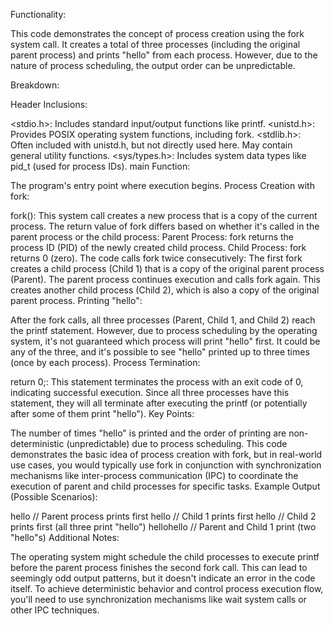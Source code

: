 Functionality:

This code demonstrates the concept of process creation using the fork system call. It creates a total of three processes (including the original parent process) and prints "hello" from each process. However, due to the nature of process scheduling, the output order can be unpredictable.

Breakdown:

Header Inclusions:

<stdio.h>: Includes standard input/output functions like printf.
<unistd.h>: Provides POSIX operating system functions, including fork.
<stdlib.h>: Often included with unistd.h, but not directly used here. May contain general utility functions.
<sys/types.h>: Includes system data types like pid_t (used for process IDs).
main Function:

The program's entry point where execution begins.
Process Creation with fork:

fork(): This system call creates a new process that is a copy of the current process. The return value of fork differs based on whether it's called in the parent process or the child process:
Parent Process: fork returns the process ID (PID) of the newly created child process.
Child Process: fork returns 0 (zero).
The code calls fork twice consecutively:
The first fork creates a child process (Child 1) that is a copy of the original parent process (Parent).
The parent process continues execution and calls fork again. This creates another child process (Child 2), which is also a copy of the original parent process.
Printing "hello":

After the fork calls, all three processes (Parent, Child 1, and Child 2) reach the printf statement.
However, due to process scheduling by the operating system, it's not guaranteed which process will print "hello" first. It could be any of the three, and it's possible to see "hello" printed up to three times (once by each process).
Process Termination:

return 0;: This statement terminates the process with an exit code of 0, indicating successful execution. Since all three processes have this statement, they will all terminate after executing the printf (or potentially after some of them print "hello").
Key Points:

The number of times "hello" is printed and the order of printing are non-deterministic (unpredictable) due to process scheduling.
This code demonstrates the basic idea of process creation with fork, but in real-world use cases, you would typically use fork in conjunction with synchronization mechanisms like inter-process communication (IPC) to coordinate the execution of parent and child processes for specific tasks.
Example Output (Possible Scenarios):

hello  // Parent process prints first
hello  // Child 1 prints first
hello  // Child 2 prints first (all three print "hello")
hellohello  // Parent and Child 1 print (two "hello"s)
Additional Notes:

The operating system might schedule the child processes to execute printf before the parent process finishes the second fork call. This can lead to seemingly odd output patterns, but it doesn't indicate an error in the code itself.
To achieve deterministic behavior and control process execution flow, you'll need to use synchronization mechanisms like wait system calls or other IPC techniques.